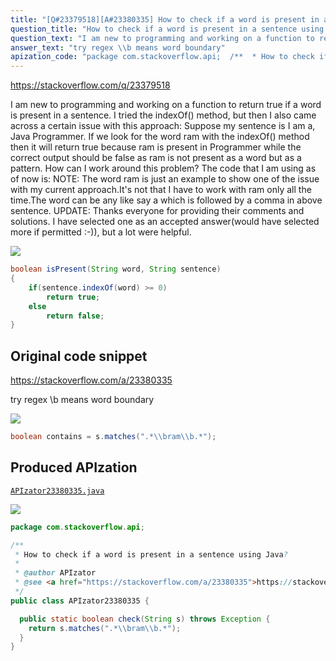 ```yaml
---
title: "[Q#23379518][A#23380335] How to check if a word is present in a sentence using Java?"
question_title: "How to check if a word is present in a sentence using Java?"
question_text: "I am new to programming and working on a function to return true if a word is present in a sentence. I tried the indexOf() method, but then I also came across a certain issue with this approach: Suppose my sentence is I am a, Java Programmer. If we look for the word ram with the indexOf() method then it will return true because ram is present in Programmer while the correct output should be false as ram is not present as a word but as a pattern. How can I work around this problem? The code that I am using as of now is: NOTE: The word ram is just an example to show one of the issue with my current approach.It's not that I have to work with ram only all the time.The word can be any like say a which is followed by a comma in above sentence. UPDATE: Thanks everyone for providing their comments and solutions. I have selected one as an accepted answer(would have selected more if permitted :-)), but a lot were helpful."
answer_text: "try regex \\b means word boundary"
apization_code: "package com.stackoverflow.api;  /**  * How to check if a word is present in a sentence using Java?  *  * @author APIzator  * @see <a href=\"https://stackoverflow.com/a/23380335\">https://stackoverflow.com/a/23380335</a>  */ public class APIzator23380335 {    public static boolean check(String s) throws Exception {     return s.matches(\".*\\\\bram\\\\b.*\");   } }"
---
```


https://stackoverflow.com/q/23379518

I am new to programming and working on a function to return true if a word is present in a sentence. I tried the indexOf() method, but then I also came across a certain issue with this approach:
Suppose my sentence is I am a, Java Programmer.
If we look for the word ram with the indexOf() method then it will return true because ram is present in Programmer while the correct output should be false as ram is not present as a word but as a pattern.
How can I work around this problem? The code that I am using as of now is:
NOTE: The word ram is just an example to show one of the issue with my current approach.It&#x27;s not that I have to work with ram only all the time.The word can be any like say a which is followed by a comma in above sentence.
UPDATE: Thanks everyone for providing their comments and solutions. I have selected one as an accepted answer(would have selected more if permitted :-)), but a lot were helpful.


<div class="code-logo"><img src="/stackoverflow.png" /></div>

```java
boolean isPresent(String word, String sentence)
{
    if(sentence.indexOf(word) >= 0)
        return true;
    else
        return false;
}
```


## Original code snippet

https://stackoverflow.com/a/23380335

try regex
\b means word boundary

<div class="code-logo"><img src="/stackoverflow.png" /></div>

```java
boolean contains = s.matches(".*\\bram\\b.*");
```

## Produced APIzation

[`APIzator23380335.java`](https://github.com/pasqualesalza/apization-temp-data/raw/master/search/APIzator23380335.java)

<div class="code-logo"><img src="/apizator.png" /></div>

```java
package com.stackoverflow.api;

/**
 * How to check if a word is present in a sentence using Java?
 *
 * @author APIzator
 * @see <a href="https://stackoverflow.com/a/23380335">https://stackoverflow.com/a/23380335</a>
 */
public class APIzator23380335 {

  public static boolean check(String s) throws Exception {
    return s.matches(".*\\bram\\b.*");
  }
}

```